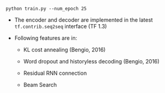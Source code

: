 ```
python train.py --num_epoch 25
```
* The encoder and decoder are implemented in the latest ```tf.contrib.seq2seq``` interface (TF 1.3)

* Following features are in:

  * KL cost annealing (Bengio, 2016)
  
  * Word dropout and historyless decoding (Bengio, 2016)
  
  * Residual RNN connection
  
  * Beam Search
